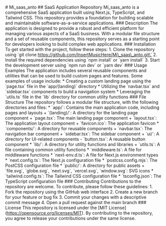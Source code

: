 \# Mi\_saas\_anto ## SaaS Application Repository Mi\_saas\_anto is a comprehensive SaaS application built using Next.js, TypeScript, and Tailwind CSS. This repository provides a foundation for building scalable and maintainable software-as-a-service applications. ### Description The application is designed to provide a robust and efficient platform for managing various aspects of a SaaS business. With a modular file structure and a set of reusable components, this repository serves as a starting point for developers looking to build complex web applications. ### Installation To get started with the project, follow these steps: 1. Clone the repository using \`git clone https://github.com/InsertMusicHere/Mi\_saas\_anto.git\` 2. Install the required dependencies using \`npm install\` or \`yarn install\` 3. Start the development server using \`npm run dev\` or \`yarn dev\` ### Usage Examples The application includes several reusable components and utilities that can be used to build custom pages and features. Some examples of usage include: \* Creating a custom landing page using the \`page.tsx\` file in the \`app/(landing)\` directory \* Utilizing the \`navbar.tsx\` and \`sidebar.tsx\` components to build a navigation system \* Leveraging the \`utils.ts\` file in the \`lib\` directory for common utility functions ### File Structure The repository follows a modular file structure, with the following directories and files: \* \`app/\`: Contains the main application code, including pages and layouts + \`(landing)/\`: A directory for the landing page component + \`page.tsx\`: The main landing page component + \`layout.tsx\`: The application layout component + \`favicon.ico\`: The application favicon \* \`components/\`: A directory for reusable components + \`navbar.tsx\`: The navigation bar component + \`sidebar.tsx\`: The sidebar component + \`ui/\`: A directory for UI-related components - \`button.tsx\`: A reusable button component \* \`lib/\`: A directory for utility functions and libraries + \`utils.ts\`: A file containing common utility functions \* \`middleware.ts\`: A file for middleware functions \* \`next-env.d.ts\`: A file for Next.js environment types \* \`next.config.ts\`: The Next.js configuration file \* \`postcss.config.mjs\`: The PostCSS configuration file \* \`public/\`: A directory for public assets + \`file.svg\`, \`globe.svg\`, \`next.svg\`, \`vercel.svg\`, \`window.svg\`: SVG icons \* \`tailwind.config.ts\`: The Tailwind CSS configuration file \* \`tsconfig.json\`: The TypeScript configuration file ### Contributing Contributions to the repository are welcome. To contribute, please follow these guidelines: 1. Fork the repository using the GitHub web interface 2. Create a new branch for your feature or bug fix 3. Commit your changes with a descriptive commit message 4. Open a pull request against the main branch ### License This repository is licensed under the \[MIT License\](https://opensource.org/licenses/MIT). By contributing to the repository, you agree to release your contributions under the same license.
